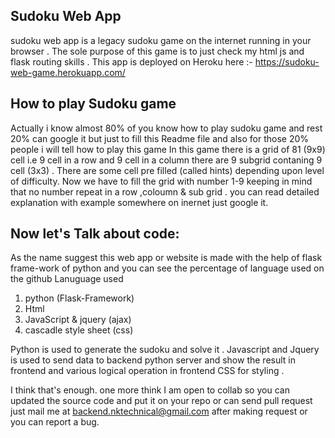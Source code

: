## Sudoku Web App
 sudoku web app is a legacy sudoku game on the internet running in your browser .
 The sole purpose of this game is to just check my html js and flask routing skills . 
 This app is deployed on Heroku here :- https://sudoku-web-game.herokuapp.com/
## How to play Sudoku game
 Actually i know almost 80% of you know how to play sudoku game and rest 20% can google it but just to fill this Readme file and also for those 20% people i will tell how to play this game
    In this game there is a grid of 81 (9x9) cell i.e 9 cell in a row and 9 cell in a column there are 9 subgrid contaning 9 cell (3x3) . There are some cell pre filled (called hints) depending upon level of difficulty.
    Now we have to fill the grid with number 1-9 keeping in mind that no number repeat in a row ,coloumn & sub grid . you can read detailed explanation with example somewhere on inernet just google it.

## Now let's Talk about code:
 As the name suggest this web app or website is made with the help of flask frame-work of python and you can see the percentage of language used on the github Lanuguage used
1. python (Flask-Framework)
2. Html 
3. JavaScript & jquery (ajax)
4. cascadle style sheet (css) 

 Python is used to generate the sudoku and solve it . Javascript and Jquery is used to send data to backend python server and show the result in frontend and various logical operation in frontend 
    CSS for styling .

I think that's enough.
one more think I am open to collab so you can updated the source code and put it on your repo or can send pull request just mail me at backend.nktechnical@gmail.com after making request or you can report a bug.
